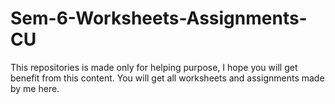 # Sem-6-Worksheets-Assignments-CU
This repositories is made only for helping purpose, I hope you will get benefit from this content.
You will get all worksheets and assignments made by me here.
